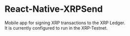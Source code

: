 # React-Native-XRPSend

Mobile app for signing XRP transactions to the XRP Ledger.  
It is currently configured to run in the XRP-Testnet.
